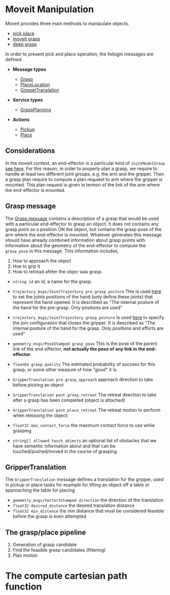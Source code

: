 # Moveit Manipulation

Moveit provides three main methods to manipulate objects.

- [pick place](https://ros-planning.github.io/moveit_tutorials/doc/pick_place/pick_place_tutorial.html)
- [moveit grasp](https://ros-planning.github.io/moveit_tutorials/doc/moveit_grasps/moveit_grasps_tutorial.html)
- [deep grasp](https://ros-planning.github.io/moveit_tutorials/doc/moveit_deep_grasps/moveit_deep_grasps_tutorial.html)

In order to present pick and place operation, the follogin messages are defined

- **Message types**
    - [Grasp](http://docs.ros.org/en/noetic/api/moveit_msgs/html/msg/Grasp.html)
    - [PlaceLocation](http://docs.ros.org/en/noetic/api/moveit_msgs/html/msg/PlaceLocation.html)
    - [GripperTranslation](http://docs.ros.org/en/noetic/api/moveit_msgs/html/msg/GripperTranslation.html)

- **Service types**
    - [GraspPlanning](http://docs.ros.org/en/noetic/api/moveit_msgs/html/srv/GraspPlanning.html)

- **Actions**
    - [Pickup](http://docs.ros.org/en/noetic/api/moveit_msgs/html/action/Pickup.html)
    - [Place](http://docs.ros.org/en/noetic/api/moveit_msgs/html/action/Place.html)


## Considerations

In the moveit context, an end-effector is a particular kind of `JointModelGroup` [see here](https://github.com/ros-planning/moveit/blob/55aee7130851654fa198745649465a4a1c386fc4/moveit_core/robot_model/include/moveit/robot_model/joint_model_group.h#L68).
For this reason, in order to properly plan a grasp, we require to handle at least two different joint groups, e.g. the arm and the gripper.
Then a grasp plan require to compute a plan requiest to arm where the gripper is mounted.
This plan request is given in termsn of the link of the arm where the end-effector is mounted.

## Grasp message

The [Grasp message](http://docs.ros.org/en/noetic/api/moveit_msgs/html/msg/Grasp.html) contains a description of a grasp that would be used with a particular end-effector to grasp an object.
It does not contains any grasp point as a position ON the object, but contains the grasp pose of the arm where the end-effector is mounted.
Whatever generates this message should have already combined information about grasp points with information about the geometry of the end-effector to compute the `grasp_pose` in this message.
This information includes,
1. How to approach the object
2. Hoe to grip it
3. How to retread afeter the objec was grasp.

- `string id` an id, a name for the grasp.
- `trajectory_msgs/JointTrajectory pre_grasp_posture` This is used [here](https://github.com/ros-planning/moveit_tutorials/blob/9e2622861cf9e4373b93169a4a7bb853ed3b04d3/doc/pick_place/src/pick_place_tutorial.cpp#L124) to set the joints positions of the hand (only define these joints) that represent the hand opened. It is described as "The internal posture of the hand for the pre-grasp. Only positions are used"

- `trajectory_msgs/JointTrajectory grasp_posture` Is used [here](https://github.com/ros-planning/moveit_tutorials/blob/9e2622861cf9e4373b93169a4a7bb853ed3b04d3/doc/pick_place/src/pick_place_tutorial.cpp#L130) to specify the join configuration that closes the gripper. It is described as "The internal posture of the hand for the grasp. Only positions and efforts are used"

- `geometry_msgs/PoseStamped grasp_pose`  This is the pose of the parent link of the end-effector, **not actually the pose of any link in the end-effector**.


- `float64 grasp_quality` The estimated probability of success for this grasp, or some other measure of how "good" it is.

- `GripperTranslation pre_grasp_approach` approach direction to take before picking an object

- `GripperTranslation post_grasp_retreat` The retreat direction to take after a grasp has been completed (object is attached)

- `GripperTranslation post_place_retreat` The retreat motion to perform when releasing the object;

- `float32 max_contact_force`  the maximum contact force to use while grasping


- `string[] allowed_touch_objects` an optional list of obstacles that we have semantic information about and that can be touched/pushed/moved in the course of grasping

## GripperTranslation

The `GripperTranslation` message defines a translation for the gripper, used in pickup or place tasks  for example for lifting an object off a table or approaching the table for placing

- `geometry_msgs/Vector3Stamped direction` the direction of the translation
- `float32 desired_distance` the desired translation distance
- `float32 min_distance` the min distance that must be considered feasible before the grasp is even attempted

## The grasp/place pipeline

1. Generation of grasp candidate
2. Find the feasible grasp candidates (filtering)
3. Plan motion



# The compute cartesian path function
